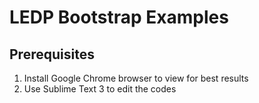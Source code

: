 # LEDP Bootstrap Examples

## Prerequisites
1. Install Google Chrome browser to view for best results
2. Use Sublime Text 3 to edit the codes
